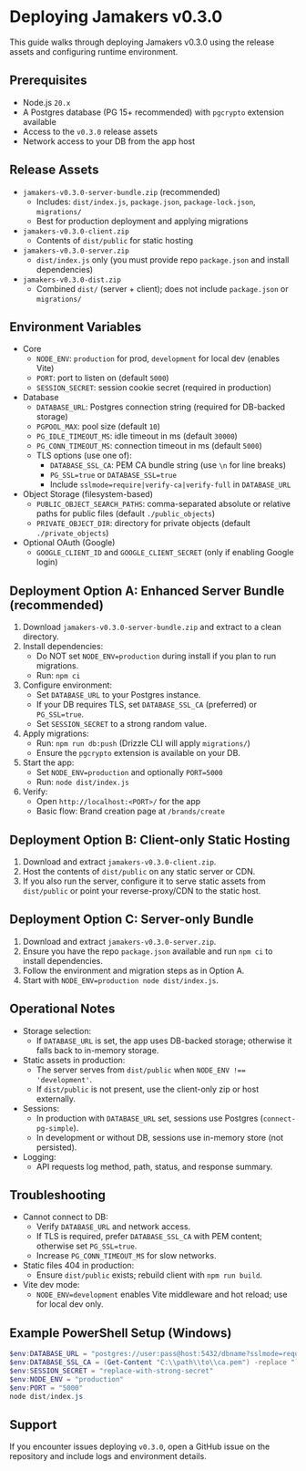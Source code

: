 # Deploying Jamakers v0.3.0

This guide walks through deploying Jamakers v0.3.0 using the release assets and configuring runtime environment.

## Prerequisites
- Node.js `20.x`
- A Postgres database (PG 15+ recommended) with `pgcrypto` extension available
- Access to the `v0.3.0` release assets
- Network access to your DB from the app host

## Release Assets
- `jamakers-v0.3.0-server-bundle.zip` (recommended)
  - Includes: `dist/index.js`, `package.json`, `package-lock.json`, `migrations/`
  - Best for production deployment and applying migrations
- `jamakers-v0.3.0-client.zip`
  - Contents of `dist/public` for static hosting
- `jamakers-v0.3.0-server.zip`
  - `dist/index.js` only (you must provide repo `package.json` and install dependencies)
- `jamakers-v0.3.0-dist.zip`
  - Combined `dist/` (server + client); does not include `package.json` or `migrations/`

## Environment Variables
- Core
  - `NODE_ENV`: `production` for prod, `development` for local dev (enables Vite)
  - `PORT`: port to listen on (default `5000`)
  - `SESSION_SECRET`: session cookie secret (required in production)
- Database
  - `DATABASE_URL`: Postgres connection string (required for DB-backed storage)
  - `PGPOOL_MAX`: pool size (default `10`)
  - `PG_IDLE_TIMEOUT_MS`: idle timeout in ms (default `30000`)
  - `PG_CONN_TIMEOUT_MS`: connection timeout in ms (default `5000`)
  - TLS options (use one of):
    - `DATABASE_SSL_CA`: PEM CA bundle string (use `\n` for line breaks)
    - `PG_SSL=true` or `DATABASE_SSL=true`
    - Include `sslmode=require|verify-ca|verify-full` in `DATABASE_URL`
- Object Storage (filesystem-based)
  - `PUBLIC_OBJECT_SEARCH_PATHS`: comma-separated absolute or relative paths for public files (default `./public_objects`)
  - `PRIVATE_OBJECT_DIR`: directory for private objects (default `./private_objects`)
- Optional OAuth (Google)
  - `GOOGLE_CLIENT_ID` and `GOOGLE_CLIENT_SECRET` (only if enabling Google login)

## Deployment Option A: Enhanced Server Bundle (recommended)
1. Download `jamakers-v0.3.0-server-bundle.zip` and extract to a clean directory.
2. Install dependencies:
   - Do NOT set `NODE_ENV=production` during install if you plan to run migrations.
   - Run: `npm ci`
3. Configure environment:
   - Set `DATABASE_URL` to your Postgres instance.
   - If your DB requires TLS, set `DATABASE_SSL_CA` (preferred) or `PG_SSL=true`.
   - Set `SESSION_SECRET` to a strong random value.
4. Apply migrations:
   - Run: `npm run db:push` (Drizzle CLI will apply `migrations/`)
   - Ensure the `pgcrypto` extension is available on your DB.
5. Start the app:
   - Set `NODE_ENV=production` and optionally `PORT=5000`
   - Run: `node dist/index.js`
6. Verify:
   - Open `http://localhost:<PORT>/` for the app
   - Basic flow: Brand creation page at `/brands/create`

## Deployment Option B: Client-only Static Hosting
1. Download and extract `jamakers-v0.3.0-client.zip`.
2. Host the contents of `dist/public` on any static server or CDN.
3. If you also run the server, configure it to serve static assets from `dist/public` or point your reverse-proxy/CDN to the static host.

## Deployment Option C: Server-only Bundle
1. Download and extract `jamakers-v0.3.0-server.zip`.
2. Ensure you have the repo `package.json` available and run `npm ci` to install dependencies.
3. Follow the environment and migration steps as in Option A.
4. Start with `NODE_ENV=production node dist/index.js`.

## Operational Notes
- Storage selection:
  - If `DATABASE_URL` is set, the app uses DB-backed storage; otherwise it falls back to in-memory storage.
- Static assets in production:
  - The server serves from `dist/public` when `NODE_ENV !== 'development'`.
  - If `dist/public` is not present, use the client-only zip or host externally.
- Sessions:
  - In production with `DATABASE_URL` set, sessions use Postgres (`connect-pg-simple`).
  - In development or without DB, sessions use in-memory store (not persisted).
- Logging:
  - API requests log method, path, status, and response summary.

## Troubleshooting
- Cannot connect to DB:
  - Verify `DATABASE_URL` and network access.
  - If TLS is required, prefer `DATABASE_SSL_CA` with PEM content; otherwise set `PG_SSL=true`.
  - Increase `PG_CONN_TIMEOUT_MS` for slow networks.
- Static files 404 in production:
  - Ensure `dist/public` exists; rebuild client with `npm run build`.
- Vite dev mode:
  - `NODE_ENV=development` enables Vite middleware and hot reload; use for local dev only.

## Example PowerShell Setup (Windows)
```powershell
$env:DATABASE_URL = "postgres://user:pass@host:5432/dbname?sslmode=require"
$env:DATABASE_SSL_CA = (Get-Content "C:\\path\\to\\ca.pem") -replace "`r?`n", "\n"
$env:SESSION_SECRET = "replace-with-strong-secret"
$env:NODE_ENV = "production"
$env:PORT = "5000"
node dist/index.js
```

## Support
If you encounter issues deploying `v0.3.0`, open a GitHub issue on the repository and include logs and environment details.